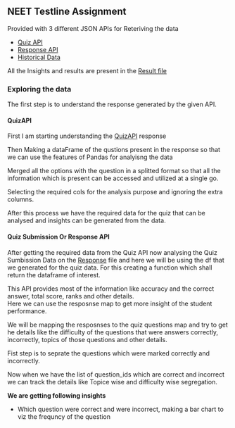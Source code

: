 ## NEET Testline Assignment

Provided with 3 different JSON APIs for Reteriving the data
 
- [Quiz API](https://www.jsonkeeper.com/b/LLQT)
- [Response API](https://api.jsonserve.com/rJvd7g)
- [Historical Data](https://api.jsonserve.com/XgAgFJ)

All the Insights and results are present in the [Result file](Result.md)

### Exploring the data
The first step is to understand the response generated by the given API.

#### QuizAPI
First I am starting understanding the [QuizAPI](QuizAPI.ipynb) response

Then Making a dataFrame of the qustions present in the response so that we can use the features of Pandas for analyisng the data

Merged all the options with the question in a splitted format so that all the information which is present can be accessed and utilized at a single go.

Selecting the required cols for the analysis purpose and ignoring the extra columns. 

After this process we have the required data for the quiz that can be analysed and insights can be generated from the data.

#### Quiz Submission Or Response API
After getting the required data from the Quiz API now analysing the Quiz Sumbission Data on the [Response](ResponseAPI.ipynb) file and here we will be using the df that we generated for the quiz data. For this creating a function which shall return the dataframe of interest.

This API provides most of the information like accuracy and the correct answer, total score, ranks and other details.<br>
Here we can use the resposnse map to get more insight of the student performance.

We will be mapping the resposnses to the quiz questions map and try to get he details like the difficulty of the questions that were answers correctly, incorrectly, topics of those questions and other details.

Fist step is to seprate the questions which were marked correctly and incorrectly.

Now when we have the list of question_ids which are correct and incorrect we can track the details like Topice wise and difficulty wise segregation.

**We are getting following insights**
- Which question were correct and were incorrect, making a bar chart to viz the frequncy of the question